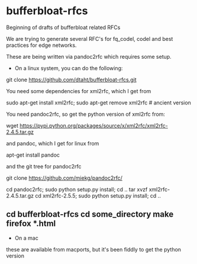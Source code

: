 bufferbloat-rfcs
================

Beginning of drafts of bufferbloat related RFCs

We are trying to generate several RFC's for fq_codel, codel and best practices for edge networks. 

These are being written via pandoc2rfc which requires some setup.

* On a linux system, you can do the following:

git clone https://github.com/dtaht/bufferbloat-rfcs.git

You need some dependencies for xml2rfc, which I get from

sudo apt-get install xml2rfc; sudo apt-get remove  xml2rfc # ancient version

You need pandoc2rfc, so get the python version of xml2rfc from:

wget https://pypi.python.org/packages/source/x/xml2rfc/xml2rfc-2.4.5.tar.gz

and pandoc, which I get for linux from

apt-get install pandoc

and the git tree for pandoc2rfc

git clone https://github.com/miekg/pandoc2rfc/

cd pandoc2rfc; sudo python setup.py install; cd ..
tar xvzf xml2rfc-2.4.5.tar.gz
cd xml2rfc-2.5.5; sudo python setup.py install; cd ..

cd bufferbloat-rfcs
cd some_directory
make
firefox *.html
-

* On a mac

these are available from macports, but it's been fiddly to get the
python version
